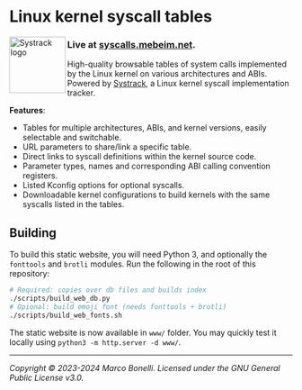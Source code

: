 Linux kernel syscall tables
===========================

<img align="left" width="100" height="100" src="https://raw.githubusercontent.com/mebeim/systrack/master/assets/logo.png" alt="Systrack logo"></img>

### Live at **[syscalls.mebeim.net](https://syscalls.mebeim.net)**.

High-quality browsable tables of system calls implemented by the Linux kernel on
various architectures and ABIs. Powered by [Systrack][systrack], a Linux
kernel syscall implementation tracker.

**Features**:

- Tables for multiple architectures, ABIs, and kernel versions, easily
  selectable and switchable.
- URL parameters to share/link a specific table.
- Direct links to syscall definitions within the kernel source code.
- Parameter types, names and corresponding ABI calling convention registers.
- Listed Kconfig options for optional syscalls.
- Downloadable kernel configurations to build kernels with the same syscalls
  listed in the tables.

## Building

To build this static website, you will need Python 3, and optionally the
`fonttools` and `brotli` modules. Run the following in the root of this
repository:

```sh
# Required: copies over db files and builds index
./scripts/build_web_db.py
# Opional: build emoji font (needs fonttools + brotli)
./scripts/build_web_fonts.sh
```

The static website is now available in `www/` folder. You may quickly test it
locally using `python3 -m http.server -d www/`.

---

*Copyright &copy; 2023-2024 Marco Bonelli. Licensed under the GNU General Public License v3.0.*

[systrack]: https://github.com/mebeim/systrack
